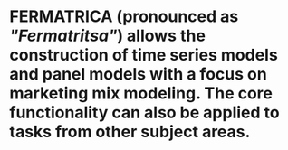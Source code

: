 # FERMATRICA (pronounced as _"Fermatritsa"_) allows the construction of time series models and panel models with a focus on marketing mix modeling. The core functionality can also be applied to tasks from other subject areas.
